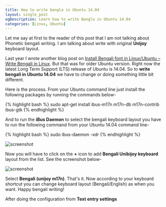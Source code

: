 ```yaml
---
title: How to write bangla in Ubuntu 14.04
layout: single_post
ogDescription: Learn how to write Bangla in Ubuntu 14.04
categories: [Linux, Ubuntu]
---
```


Let me say at first to the reader of this post that I am not talking about Phonetic bengali writing. I am talking about write with original **Unijoy** keyboard layout.

Last year I wrote another blog post on [Install Bengali font in Linux/Ubuntu – Write Bengali in Linux](http://blog.shahariaazam.com/install-bengali-font-in-linuxubuntu-write-bengali-in-linux). But that was for older Ubuntu version. Right now the latest Long Term Support (LTS) release of Ubuntu is 14.04. So to **write bengali in Ubuntu 14.04** we have to change or doing something little bit different.

Here is the process. From your Ubuntu command line just install the following packages by running the commands below-

{% highlight bash %}
sudo apt-get install ibus-m17n m17n-db m17n-contrib ibus-gtk
{% endhighlight %}

And to run the **iBus Daemon** to select the bengali keyboard layout you have to run the following command from your Ubuntu 14.04 command line-

{% highlight bash %}
sudo ibus-daemon -xdr
{% endhighlight %}

![screenshot](http://i.imgur.com/og9lP0J.png)

Now you will have to click on the **+** icon to add **Bengali Unibijoy keyboard** layout from the list. See the screenshot below-

![screenshot](http://www.webpagescreenshot.info/i3/53e288bf6cf160-08628765)

Select **Bengali (unijoy m17n)**. That's it. Now according to your keyboard shortcut you can change keyboard layout (Bengali/English) as when you want. Happy bengali writing!

After doing the configuration from **Text entry settings** 
